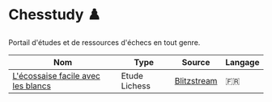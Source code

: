 # Chesstudy ♟️

Portail d'études et de ressources d'échecs en tout genre.

| Nom | Type | Source | Langage |
| --- | ---- | ------ | ------- |
| [L'écossaise facile avec les blancs](./Blitzstream/L'écossaise%20facile%20avec%20les%20blancs/README.md) | Etude Lichess | [Blitzstream](https://www.youtube.com/channel/UCcXH6W9ey_h8LEx2lFxp5fg) | 🇫🇷 |
